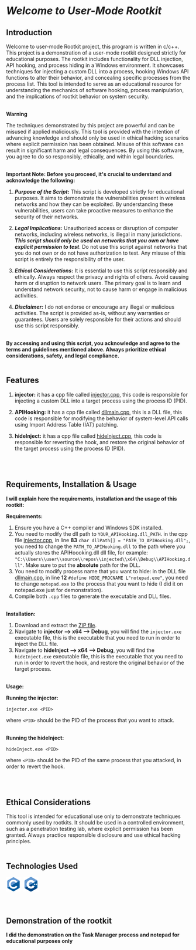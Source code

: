 # ***Welcome to User-Mode Rootkit***



## Introduction

Welcome to user-mode Rootkit project, this program is written in c/c++. <br>
This project is a demonstration of a user-mode rootkit designed strictly for educational purposes. The rootkit includes functionality for DLL injection, API hooking, and process hiding in a Windows environment. It showcases techniques for injecting a custom DLL into a process, hooking Windows API functions to alter their behavior, and concealing specific processes from the process list. This tool is intended to serve as an educational resource for understanding the mechanics of software hooking, process manipulation, and the implications of rootkit behavior on system security. <br><br>


**Warning**

The techniques demonstrated by this project are powerful and can be misused if applied maliciously. This tool is provided with the intention of advancing knowledge and should only be used in ethical hacking scenarios where explicit permission has been obtained. Misuse of this software can result in significant harm and legal consequences. By using this software, you agree to do so responsibly, ethically, and within legal boundaries.<br><br>


**Important Note: Before you proceed, it's crucial to understand and acknowledge the following:**

1. ***Purpose of the Script:*** This script is developed strictly for educational purposes. It aims to demonstrate the vulnerabilities present in wireless networks and how they can be exploited. By understanding these vulnerabilities, users can take proactive measures to enhance the security of their networks.
   
2. ***Legal Implications:*** Unauthorized access or disruption of computer networks, including wireless networks, is illegal in many jurisdictions. ***This script should only be used on networks that you own or have explicit permission to test***. Do not use this script against networks that you do not own or do not have authorization to test. Any misuse of this script is entirely the responsibility of the user.

3. ***Ethical Considerations:*** It is essential to use this script responsibly and ethically. Always respect the privacy and rights of others. Avoid causing harm or disruption to network users. The primary goal is to learn and understand network security, not to cause harm or engage in malicious activities.

4. ***Disclaimer:*** I do not endorse or encourage any illegal or malicious activities. The script is provided as-is, without any warranties or guarantees. Users are solely responsible for their actions and should use this script responsibly. <br><br>


**By accessing and using this script, you acknowledge and agree to the terms and guidelines mentioned above. Always prioritize ethical considerations, safety, and legal compliance.**
<br><br>




## Features

1. **injector:** it has a cpp file called [injector.cpp](https://github.com/eliyaballout/User_Mode_Rootkit/blob/main/injector/injector/injector.cpp), this code is responsible for injecting a custom DLL into a target process using the process ID (PID).

2. **APIHooking:** it has a cpp file called [dllmain.cpp](https://github.com/eliyaballout/User_Mode_Rootkit/blob/main/APIHooking/APIHooking/dllmain.cpp), this is a DLL file, this code is responsible for modifying the behavior of system-level API calls using Import Address Table (IAT) patching.

3. **hideInject:** it has a cpp file called [hideInject.cpp](https://github.com/eliyaballout/User_Mode_Rootkit/blob/main/hideInject/hideInject/hideInject.cpp), this code is responsible for reverting the hook, and restore the original behavior of the target process using the process ID (PID).

<br><br>




## Requirements, Installation & Usage

**I will explain here the requirements, installation and the usage of this rootkit:** <br>

**Requirements:**
1. Ensure you have a C++ compiler and Windows SDK installed.
2. You need to modify the dll path to `YOUR_APIHooking.dll_PATH`. in the cpp file [injector.cpp](https://github.com/eliyaballout/User_Mode_Rootkit/blob/main/injector/injector/injector.cpp), in line **83** `char dllPath[] = "PATH_TO_APIHooking.dll";`, you need to change the `PATH_TO_APIHooking.dll` to the path where you actually stores the APIHoooking.dll dll file, for example: `"C:\\Users\\user\\source\\repos\\injected\\x64\\Debug\\APIHooking.dll"`. Make sure to put the **absolute** path for the DLL.
3. You need to modify process name that you want to hide: in the DLL file [dllmain.cpp](https://github.com/eliyaballout/User_Mode_Rootkit/blob/main/APIHooking/APIHooking/dllmain.cpp), in line **12** `#define HIDE_PROCNAME L"notepad.exe"`, you need to change `notepad.exe` to the process that you want to hide (I did it on notepad.exe just for demonstration).
4. Compile both `.cpp` files to generate the executable and DLL files. <br><br>


**Installation:**
1. Download and extract the [ZIP file](https://github.com/eliyaballout/User_Mode_Rootkit/archive/refs/heads/main.zip).<br>
2. Navigate to **injector --> x64 --> Debug**, you will find the `injector.exe` executable file, this is the executable that you need to run in order to inject the DLL file.<br>
3. Navigate to **hideInject --> x64 --> Debug**, you will find the `hideInject.exe` executable file, this is the executable that you need to run in order to revert the hook, and restore the original behavior of the target process. <br><br>


**Usage:**

**Running the injector:**
```
injector.exe <PID>
```
where `<PID>` should be the PID of the process that you want to attack. <br><br>

**Running the hideInject:**
```
hideInject.exe <PID>
```
where `<PID>` should be the PID of the same process that you attacked, in order to revert the hook.

<br><br>




## Ethical Considerations

This tool is intended for educational use only to demonstrate techniques commonly used by rootkits. It should be used in a controlled environment, such as a penetration testing lab, where explicit permission has been granted. Always practice responsible disclosure and use ethical hacking principles.<br><br>




## Technologies Used
<img src="https://github.com/devicons/devicon/blob/master/icons/c/c-original.svg" title="c" alt="c" width="40" height="40"/>&nbsp;
<img src="https://github.com/devicons/devicon/blob/master/icons/cplusplus/cplusplus-original.svg" title="c++" alt="c++" width="40" height="40"/>&nbsp;
<br><br><br>




## Demonstration of the rootkit

**I did the demonstration on the Task Manager process and notepad for educational purposes only**
